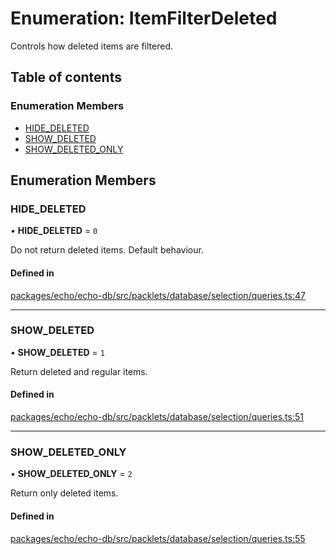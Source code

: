 # Enumeration: ItemFilterDeleted

Controls how deleted items are filtered.

## Table of contents

### Enumeration Members

- [HIDE\_DELETED](ItemFilterDeleted.md#hide_deleted)
- [SHOW\_DELETED](ItemFilterDeleted.md#show_deleted)
- [SHOW\_DELETED\_ONLY](ItemFilterDeleted.md#show_deleted_only)

## Enumeration Members

### HIDE\_DELETED

• **HIDE\_DELETED** = ``0``

Do not return deleted items. Default behaviour.

#### Defined in

[packages/echo/echo-db/src/packlets/database/selection/queries.ts:47](https://github.com/dxos/dxos/blob/6b1348fed/packages/echo/echo-db/src/packlets/database/selection/queries.ts#L47)

___

### SHOW\_DELETED

• **SHOW\_DELETED** = ``1``

Return deleted and regular items.

#### Defined in

[packages/echo/echo-db/src/packlets/database/selection/queries.ts:51](https://github.com/dxos/dxos/blob/6b1348fed/packages/echo/echo-db/src/packlets/database/selection/queries.ts#L51)

___

### SHOW\_DELETED\_ONLY

• **SHOW\_DELETED\_ONLY** = ``2``

Return only deleted items.

#### Defined in

[packages/echo/echo-db/src/packlets/database/selection/queries.ts:55](https://github.com/dxos/dxos/blob/6b1348fed/packages/echo/echo-db/src/packlets/database/selection/queries.ts#L55)
